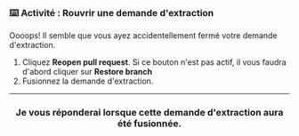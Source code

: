 ### :keyboard: Activité : Rouvrir une demande d'extraction

Oooops! Il semble que vous ayez accidentellement fermé votre demande d'extraction.

1. Cliquez **Reopen pull request**. Si ce bouton n'est pas actif, il vous faudra d'abord cliquer sur **Restore branch**
1. Fusionnez la demande d'extraction.

<hr>
<h3 align="center">Je vous réponderai lorsque cette demande d'extraction aura été fusionnée.</h3>

